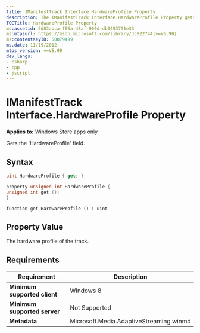 ```yaml
---
title: IManifestTrack Interface.HardwareProfile Property
description: The IManifestTrack Interface.HardwareProfile Property gets the HardwareProfile field.
TOCTitle: HardwareProfile Property
ms:assetid: 5d83abca-f06a-48af-900d-db0493791e33
ms:mtpsurl: https://msdn.microsoft.com/library/JJ822744(v=VS.90)
ms:contentKeyID: 50079499
ms.date: 11/19/2012
mtps_version: v=VS.90
dev_langs:
- csharp
- cpp
- jscript
---
```


# IManifestTrack Interface.HardwareProfile Property

**Applies to:** Windows Store apps only

Gets the 'HardwareProfile' field.

## Syntax

```csharp
uint HardwareProfile { get; }
```

```cpp
property unsigned int HardwareProfile {
unsigned int get ();
}
```

```jscript
function get HardwareProfile () : uint
```

## Property Value

The hardware profile of the track.

## Requirements

|Requirement|Description|
|--- |--- |
|**Minimum supported client**|Windows 8|
|**Minimum supported server**|Not Supported|
|**Metadata**|Microsoft.Media.AdaptiveStreaming.winmd|

